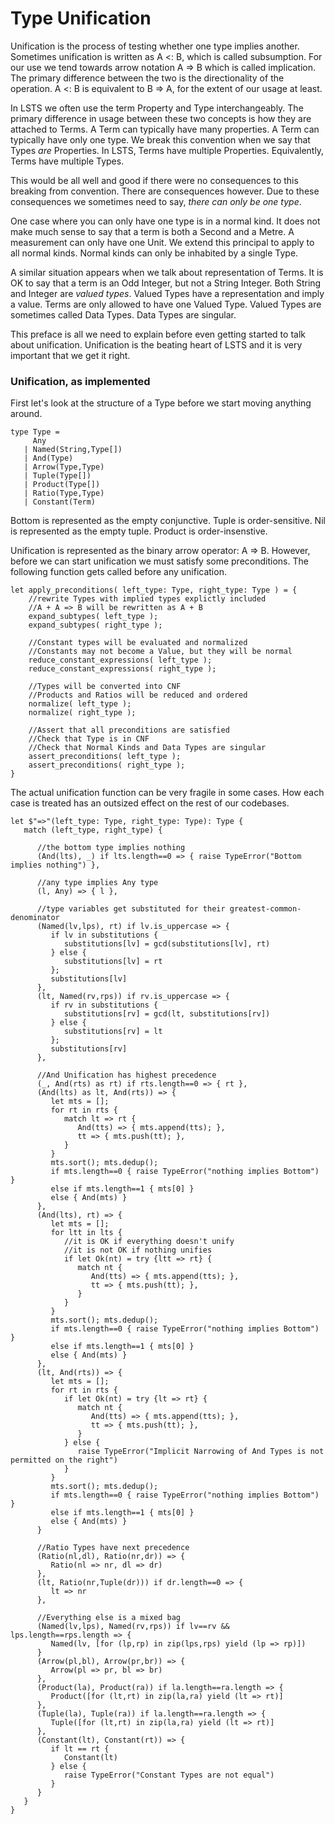 # Type Unification

Unification is the process of testing whether one type implies another.
Sometimes unification is written as A <: B, which is called subsumption.
For our use we tend towards arrow notation A => B which is called implication.
The primary difference between the two is the directionality of the operation.
A <: B is equivalent to B => A, for the extent of our usage at least.

In LSTS we often use the term Property and Type interchangeably.
The primary difference in usage between these two concepts is how they are attached to Terms.
A Term can typically have many properties.
A Term can typically have only one type.
We break this convention when we say that Types *are* Properties.
In LSTS, Terms have multiple Properties.
Equivalently, Terms have multiple Types.

This would be all well and good if there were no consequences to this breaking from convention.
There are consequences however.
Due to these consequences we sometimes need to say, *there can only be one type*.

One case where you can only have one type is in a normal kind.
It does not make much sense to say that a term is both a Second and a Metre.
A measurement can only have one Unit.
We extend this principal to apply to all normal kinds.
Normal kinds can only be inhabited by a single Type.

A similar situation appears when we talk about representation of Terms.
It is OK to say that a term is an Odd Integer, but not a String Integer.
Both String and Integer are *valued types*.
Valued Types have a representation and imply a value.
Terms are only allowed to have one Valued Type.
Valued Types are sometimes called Data Types.
Data Types are singular.

This preface is all we need to explain before even getting started to talk about unification.
Unification is the beating heart of LSTS and it is very important that we get it right.

### Unification, as implemented

First let's look at the structure of a Type before we start moving anything around.

```lsts
type Type =
     Any
   | Named(String,Type[])
   | And(Type)
   | Arrow(Type,Type)
   | Tuple(Type[])
   | Product(Type[])
   | Ratio(Type,Type)
   | Constant(Term)
```

Bottom is represented as the empty conjunctive.
Tuple is order-sensitive.
Nil is represented as the empty tuple.
Product is order-insenstive.

Unification is represented as the binary arrow operator: A => B.
However, before we can start unification we must satisfy some preconditions.
The following function gets called before any unification.

```lsts
let apply_preconditions( left_type: Type, right_type: Type ) = {
    //rewrite Types with implied types explictly included
    //A + A => B will be rewritten as A + B
    expand_subtypes( left_type );               
    expand_subtypes( right_type );

    //Constant types will be evaluated and normalized
    //Constants may not become a Value, but they will be normal
    reduce_constant_expressions( left_type );
    reduce_constant_expressions( right_type ); 

    //Types will be converted into CNF
    //Products and Ratios will be reduced and ordered
    normalize( left_type ); 
    normalize( right_type );

    //Assert that all preconditions are satisfied
    //Check that Type is in CNF
    //Check that Normal Kinds and Data Types are singular
    assert_preconditions( left_type );
    assert_preconditions( right_type );
}
```

The actual unification function can be very fragile in some cases.
How each case is treated has an outsized effect on the rest of our codebases.

```lsts
let $"=>"(left_type: Type, right_type: Type): Type {
   match (left_type, right_type) {

      //the bottom type implies nothing
      (And(lts), _) if lts.length==0 => { raise TypeError("Bottom implies nothing") },

      //any type implies Any type
      (l, Any) => { l },

      //type variables get substituted for their greatest-common-denominator
      (Named(lv,lps), rt) if lv.is_uppercase => {
         if lv in substitutions {
            substitutions[lv] = gcd(substitutions[lv], rt)
         } else {
            substitutions[lv] = rt
         };
         substitutions[lv]
      },
      (lt, Named(rv,rps)) if rv.is_uppercase => {
         if rv in substitutions {
            substitutions[rv] = gcd(lt, substitutions[rv])
         } else {
            substitutions[rv] = lt
         };
         substitutions[rv]
      },

      //And Unification has highest precedence
      (_, And(rts) as rt) if rts.length==0 => { rt },
      (And(lts) as lt, And(rts)) => {
         let mts = [];
         for rt in rts {
            match lt => rt {
               And(tts) => { mts.append(tts); },
               tt => { mts.push(tt); },
            }
         }
         mts.sort(); mts.dedup();
         if mts.length==0 { raise TypeError("nothing implies Bottom") }
         else if mts.length==1 { mts[0] }
         else { And(mts) }
      },
      (And(lts), rt) => {
         let mts = [];
         for ltt in lts {
            //it is OK if everything doesn't unify
            //it is not OK if nothing unifies
            if let Ok(nt) = try {ltt => rt} {
               match nt {
                  And(tts) => { mts.append(tts); },
                  tt => { mts.push(tt); },
               }
            }
         }
         mts.sort(); mts.dedup();
         if mts.length==0 { raise TypeError("nothing implies Bottom") }
         else if mts.length==1 { mts[0] }
         else { And(mts) }
      },
      (lt, And(rts)) => {
         let mts = [];
         for rt in rts {
            if let Ok(nt) = try {lt => rt} {
               match nt {
                  And(tts) => { mts.append(tts); },
                  tt => { mts.push(tt); },
               }
            } else {
               raise TypeError("Implicit Narrowing of And Types is not permitted on the right")
            }
         }
         mts.sort(); mts.dedup();
         if mts.length==0 { raise TypeError("nothing implies Bottom") }
         else if mts.length==1 { mts[0] }
         else { And(mts) }
      }

      //Ratio Types have next precedence
      (Ratio(nl,dl), Ratio(nr,dr)) => {
         Ratio(nl => nr, dl => dr)
      },
      (lt, Ratio(nr,Tuple(dr))) if dr.length==0 => {
         lt => nr
      },

      //Everything else is a mixed bag
      (Named(lv,lps), Named(rv,rps)) if lv==rv && lps.length==rps.length => {
         Named(lv, [for (lp,rp) in zip(lps,rps) yield (lp => rp)])
      }
      (Arrow(pl,bl), Arrow(pr,br)) => {
         Arrow(pl => pr, bl => br)
      },
      (Product(la), Product(ra)) if la.length==ra.length => {
         Product([for (lt,rt) in zip(la,ra) yield (lt => rt)]
      },
      (Tuple(la), Tuple(ra)) if la.length==ra.length => {
         Tuple([for (lt,rt) in zip(la,ra) yield (lt => rt)]
      },
      (Constant(lt), Constant(rt)) => {
         if lt == rt {
            Constant(lt)
         } else {
            raise TypeError("Constant Types are not equal")
         }
      }
   }
}
```
